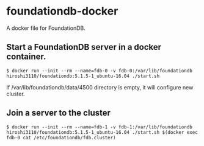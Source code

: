 # foundationdb-docker
A docker file for FoundationDB.


## Start a FoundationDB server in a docker container.

```
$ docker run --init --rm --name=fdb-0 -v fdb-0:/var/lib/foundationdb hiroshi3110/foundationdb:5.1.5-1_ubuntu-16.04 ./start.sh
```

If /var/lib/foundationdb/data/4500 directory is empty, it will configure new cluster.

## Join a server to the cluster

```
$ docker run --init --rm --name=fdb-1 -v fdb-1:/var/lib/foundationdb hiroshi3110/foundationdb:5.1.5-1_ubuntu-16.04 ./start.sh $(docker exec fdb-0 cat /etc/foundationdb/fdb.cluster)
```
